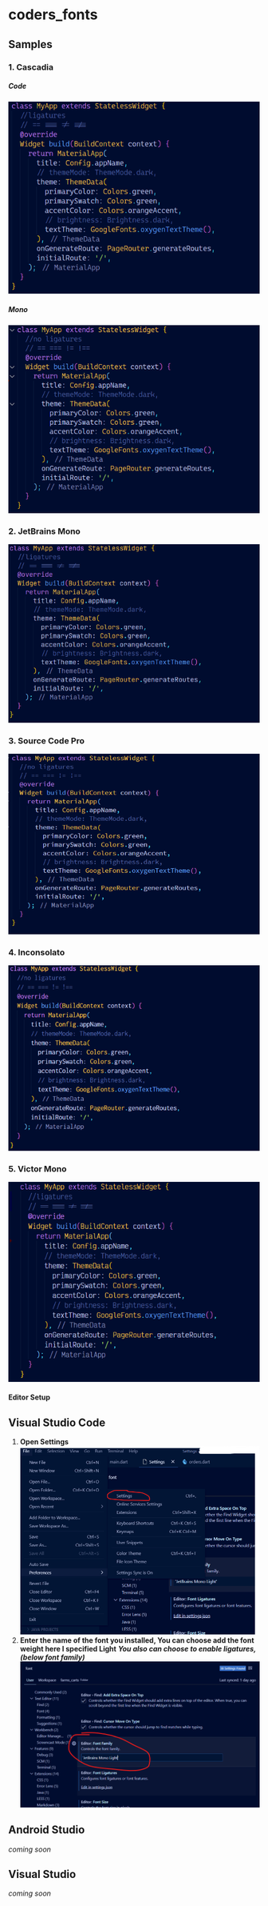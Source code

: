 # coders_fonts

## Samples

### 1. Cascadia

##### Code

![Cascadia Code](./docs/images/cascadia_code_pl.png)

##### Mono

![Cascadia Code](./docs/images/cascadia_mono.png)

### 2. JetBrains Mono

![JetBrains mono](./docs/images/jetbrains_mono.png)

### 3. Source Code Pro

![Soruce Code Pro](./docs/images/source_code_pro.png)

### 4. Inconsolato

![Inconsolato](./docs/images/inconsolato.png)

### 5. Victor Mono

![Victor Mode](./docs/images/victor_mono.png)

#### Editor Setup

## Visual Studio Code

1. **Open Settings**
   ![step 1](./docs/images/step_1.png)
2. **Enter the name of the font you installed, You can choose add the font weight here I specified Light**
   **_You also can choose to enable ligatures,(below font family)_**
   ![step 2](./docs/images/step_2.png)

## Android Studio

_coming soon_

## Visual Studio

_coming soon_
